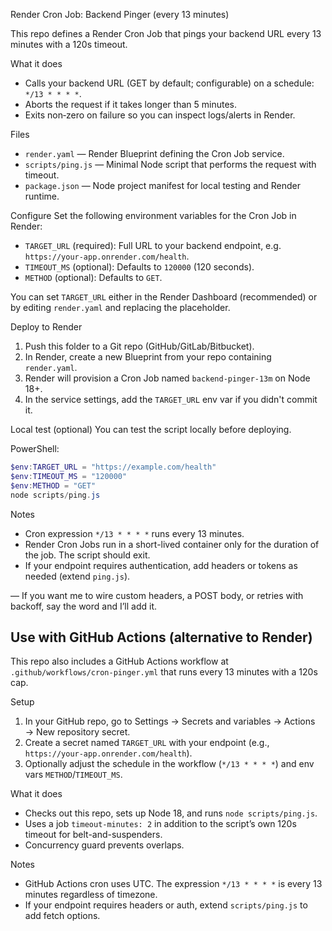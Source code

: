 Render Cron Job: Backend Pinger (every 13 minutes)

This repo defines a Render Cron Job that pings your backend URL every 13 minutes with a 120s timeout.

What it does

- Calls your backend URL (GET by default; configurable) on a schedule: `*/13 * * * *`.
- Aborts the request if it takes longer than 5 minutes.
- Exits non‑zero on failure so you can inspect logs/alerts in Render.

Files

- `render.yaml` — Render Blueprint defining the Cron Job service.
- `scripts/ping.js` — Minimal Node script that performs the request with timeout.
- `package.json` — Node project manifest for local testing and Render runtime.

Configure
Set the following environment variables for the Cron Job in Render:

- `TARGET_URL` (required): Full URL to your backend endpoint, e.g. `https://your-app.onrender.com/health`.
- `TIMEOUT_MS` (optional): Defaults to `120000` (120 seconds).
- `METHOD` (optional): Defaults to `GET`.

You can set `TARGET_URL` either in the Render Dashboard (recommended) or by editing `render.yaml` and replacing the placeholder.

Deploy to Render

1. Push this folder to a Git repo (GitHub/GitLab/Bitbucket).
2. In Render, create a new Blueprint from your repo containing `render.yaml`.
3. Render will provision a Cron Job named `backend-pinger-13m` on Node 18+.
4. In the service settings, add the `TARGET_URL` env var if you didn't commit it.

Local test (optional)
You can test the script locally before deploying.

PowerShell:

```powershell
$env:TARGET_URL = "https://example.com/health"
$env:TIMEOUT_MS = "120000"
$env:METHOD = "GET"
node scripts/ping.js
```

Notes

- Cron expression `*/13 * * * *` runs every 13 minutes.
- Render Cron Jobs run in a short-lived container only for the duration of the job. The script should exit.
- If your endpoint requires authentication, add headers or tokens as needed (extend `ping.js`).

—
If you want me to wire custom headers, a POST body, or retries with backoff, say the word and I’ll add it.

## Use with GitHub Actions (alternative to Render)

This repo also includes a GitHub Actions workflow at `.github/workflows/cron-pinger.yml` that runs every 13 minutes with a 120s cap.

Setup

1. In your GitHub repo, go to Settings → Secrets and variables → Actions → New repository secret.
2. Create a secret named `TARGET_URL` with your endpoint (e.g., `https://your-app.onrender.com/health`).
3. Optionally adjust the schedule in the workflow (`*/13 * * * *`) and env vars `METHOD`/`TIMEOUT_MS`.

What it does

- Checks out this repo, sets up Node 18, and runs `node scripts/ping.js`.
- Uses a job `timeout-minutes: 2` in addition to the script’s own 120s timeout for belt-and-suspenders.
- Concurrency guard prevents overlaps.

Notes

- GitHub Actions cron uses UTC. The expression `*/13 * * * *` is every 13 minutes regardless of timezone.
- If your endpoint requires headers or auth, extend `scripts/ping.js` to add fetch options.
